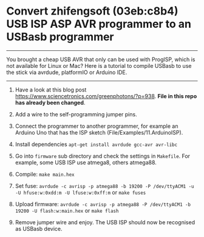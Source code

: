 # Convert zhifengsoft (03eb:c8b4) USB ISP ASP AVR programmer to an USBasb programmer

---

You brought a cheap USB AVR that only can be used with ProgISP, which is not available for Linux or Mac? Here is a tutorial to compile USBasb to use the stick via avrdude, platformIO or Arduino IDE.

---

1. Have a look at this blog post https://www.sciencetronics.com/greenphotons/?p=938. __File in this repo has already been changed__. 

2. Add a wire to the self-programming jumper pins.

3. Connect the programmer to another programmer, for example an Arduino Uno that has the ISP sketch (File/Examples/11.ArduinoISP).

4. Install dependencies `apt-get install avrdude gcc-avr avr-libc`

5. Go into `firmware` sub directory and check the settings in `Makefile`. For example, some USB ISP use atmega8, others atmega88.

6. Compile: `make main.hex`

7. Set fuse: `avrdude -c avrisp -p atmega88 -b 19200 -P /dev/ttyACM1 -u -U hfuse:w:0xdd:m -U lfuse:w:0xff:m` or `make fuses`

8. Upload firmware: `avrdude -c avrisp -p atmega88 -P /dev/ttyACM1 -b 19200 -U flash:w:main.hex` or `make flash`

9. Remove jumper wire and enjoy. The USB ISP should now be recognised as USBasb device. 

